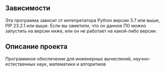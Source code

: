 ## Зависимости
Эта программа зависит от интепретатора Python версии 3.7 или выше, PIP 23.2.1 или выше. Если вы заметили, что он данное ПО можно запустить на версии ниже, или он не работает на какой-либо версии.
## Описание проекта
Программное обеспечение для инженерных вычислений, научно-естественных наук, математики и алгоритмов <!-- описание репозитория -->
